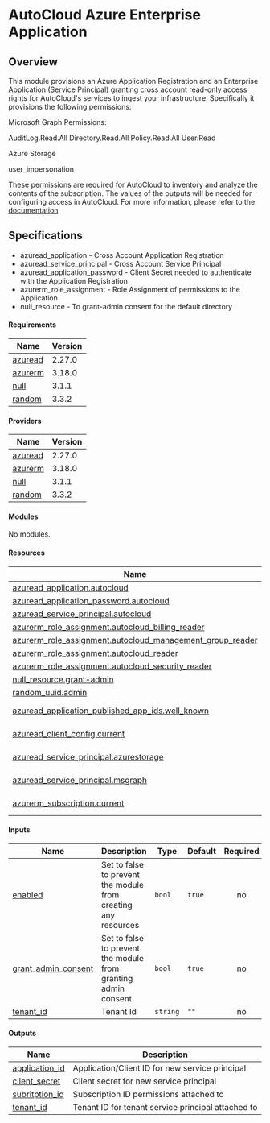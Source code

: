AutoCloud Azure Enterprise Application
======================================

## Overview

This module provisions an Azure Application Registration and an Enterprise Application (Service Principal) granting cross account read-only access rights for AutoCloud's services to ingest your infrastructure. Specifically it provisions the following permissions:

Microsoft Graph Permissions:

AuditLog.Read.All
Directory.Read.All
Policy.Read.All
User.Read

Azure Storage

user_impersonation

These permissions are required for AutoCloud to inventory and analyze the contents of the subscription. The values of the outputs will be needed for configuring access in AutoCloud. For more information, please refer to the [documentation](https://docs.autocloud.dev/azure-subscription#5Vdca)

## Specifications

* azuread_application - Cross Account Application Registration
* azuread_service_principal - Cross Account Service Principal
* azuread_application_password - Client Secret needed to authenticate with the Application Registration
* azurerm_role_assignment - Role Assignment of permissions to the Application
* null_resource - To grant-admin consent for the default directory

#### Requirements

| Name | Version |
|------|---------|
| <a name="requirement_azuread"></a> [azuread](#requirement_azuread) | 2.27.0 |
| <a name="requirement_azurerm"></a> [azurerm](#requirement_azurerm) | 3.18.0 |
| <a name="requirement_null"></a> [null](#requirement_null) | 3.1.1 |
| <a name="requirement_random"></a> [random](#requirement_random) | 3.3.2 |

#### Providers

| Name | Version |
|------|---------|
| <a name="provider_azuread"></a> [azuread](#provider_azuread) | 2.27.0 |
| <a name="provider_azurerm"></a> [azurerm](#provider_azurerm) | 3.18.0 |
| <a name="provider_null"></a> [null](#provider_null) | 3.1.1 |
| <a name="provider_random"></a> [random](#provider_random) | 3.3.2 |

#### Modules

No modules.

#### Resources

| Name | Type |
|------|------|
| [azuread_application.autocloud](https://registry.terraform.io/providers/hashicorp/azuread/2.27.0/docs/resources/application) | resource |
| [azuread_application_password.autocloud](https://registry.terraform.io/providers/hashicorp/azuread/2.27.0/docs/resources/application_password) | resource |
| [azuread_service_principal.autocloud](https://registry.terraform.io/providers/hashicorp/azuread/2.27.0/docs/resources/service_principal) | resource |
| [azurerm_role_assignment.autocloud_billing_reader](https://registry.terraform.io/providers/hashicorp/azurerm/3.18.0/docs/resources/role_assignment) | resource |
| [azurerm_role_assignment.autocloud_management_group_reader](https://registry.terraform.io/providers/hashicorp/azurerm/3.18.0/docs/resources/role_assignment) | resource |
| [azurerm_role_assignment.autocloud_reader](https://registry.terraform.io/providers/hashicorp/azurerm/3.18.0/docs/resources/role_assignment) | resource |
| [azurerm_role_assignment.autocloud_security_reader](https://registry.terraform.io/providers/hashicorp/azurerm/3.18.0/docs/resources/role_assignment) | resource |
| [null_resource.grant-admin](https://registry.terraform.io/providers/hashicorp/null/3.1.1/docs/resources/resource) | resource |
| [random_uuid.admin](https://registry.terraform.io/providers/hashicorp/random/3.3.2/docs/resources/uuid) | resource |
| [azuread_application_published_app_ids.well_known](https://registry.terraform.io/providers/hashicorp/azuread/2.27.0/docs/data-sources/application_published_app_ids) | data source |
| [azuread_client_config.current](https://registry.terraform.io/providers/hashicorp/azuread/2.27.0/docs/data-sources/client_config) | data source |
| [azuread_service_principal.azurestorage](https://registry.terraform.io/providers/hashicorp/azuread/2.27.0/docs/data-sources/service_principal) | data source |
| [azuread_service_principal.msgraph](https://registry.terraform.io/providers/hashicorp/azuread/2.27.0/docs/data-sources/service_principal) | data source |
| [azurerm_subscription.current](https://registry.terraform.io/providers/hashicorp/azurerm/3.18.0/docs/data-sources/subscription) | data source |

#### Inputs

| Name | Description | Type | Default | Required |
|------|-------------|------|---------|:--------:|
| <a name="input_enabled"></a> [enabled](#input_enabled) | Set to false to prevent the module from creating any resources | `bool` | `true` | no |
| <a name="input_grant_admin_consent"></a> [grant_admin_consent](#input_grant_admin_consent) | Set to false to prevent the module from granting admin consent | `bool` | `true` | no |
| <a name="input_tenant_id"></a> [tenant_id](#input_tenant_id) | Tenant Id | `string` | `""` | no |

#### Outputs

| Name | Description |
|------|-------------|
| <a name="output_application_id"></a> [application_id](#output_application_id) | Application/Client ID for new service principal |
| <a name="output_client_secret"></a> [client_secret](#output_client_secret) | Client secret for new service principal |
| <a name="output_subritption_id"></a> [subritption_id](#output_subritption_id) | Subscription ID permissions attached to |
| <a name="output_tenant_id"></a> [tenant_id](#output_tenant_id) | Tenant ID for tenant service principal attached to |
